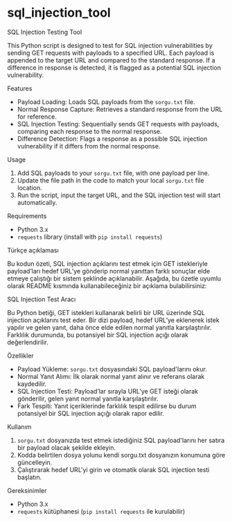 # sql_injection_tool


SQL Injection Testing Tool

This Python script is designed to test for SQL injection vulnerabilities by sending GET requests with payloads to a specified URL. Each payload is appended to the target URL and compared to the standard response. If a difference in response is detected, it is flagged as a potential SQL injection vulnerability.

 Features

- Payload Loading: Loads SQL payloads from the `sorgu.txt` file.
- Normal Response Capture: Retrieves a standard response from the URL for reference.
- SQL Injection Testing: Sequentially sends GET requests with payloads, comparing each response to the normal response.
- Difference Detection: Flags a response as a possible SQL injection vulnerability if it differs from the normal response.

Usage

1. Add SQL payloads to your `sorgu.txt` file, with one payload per line.
2. Update the file path in the code to match your local `sorgu.txt` file location.
3. Run the script, input the target URL, and the SQL injection test will start automatically.

 Requirements

- Python 3.x
- `requests` library (install with `pip install requests`)

Türkçe açıklaması 

Bu kodun özeti, SQL injection açıklarını test etmek için GET istekleriyle payload’ları hedef URL’ye gönderip normal yanıttan farklı sonuçlar elde etmeye çalıştığı bir sistem şeklinde açıklanabilir. Aşağıda, bu özetle uyumlu olarak README kısmında kullanabileceğiniz bir açıklama bulabilirsiniz:


 SQL Injection Test Aracı

Bu Python betiği, GET istekleri kullanarak belirli bir URL üzerinde SQL injection açıklarını test eder. Bir dizi payload, hedef URL’ye eklenerek istek yapılır ve gelen yanıt, daha önce elde edilen normal yanıtla karşılaştırılır. Farklılık durumunda, bu potansiyel bir SQL injection açığı olarak değerlendirilir.

 Özellikler

- Payload Yükleme: `sorgu.txt` dosyasındaki SQL payload'larını okur.
- Normal Yanıt Alımı: İlk olarak normal yanıt alınır ve referans olarak kaydedilir.
- SQL Injection Testi: Payload’lar sırayla URL’ye GET isteği olarak gönderilir, gelen yanıt normal yanıtla karşılaştırılır.
- Fark Tespiti: Yanıt içeriklerinde farklılık tespit edilirse bu durum potansiyel bir SQL injection açığı olarak rapor edilir.

 Kullanım

1. `sorgu.txt` dosyanızda test etmek istediğiniz SQL payload'larını her satıra bir payload olacak şekilde ekleyin.
2. Kodda belirtilen dosya yolunu kendi sorgu.txt dosyanızın konumuna göre güncelleyin.
3. Çalıştırarak hedef URL'yi girin ve otomatik olarak SQL injection testi başlatın.

 Gereksinimler

- Python 3.x
- `requests` kütüphanesi (`pip install requests` ile kurulabilir)



